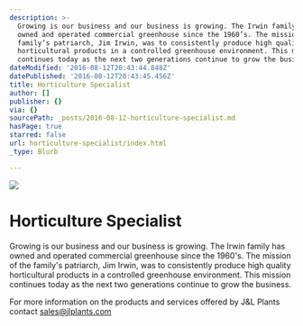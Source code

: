 ```yaml
---
description: >-
  Growing is our business and our business is growing. The Irwin family has
  owned and operated commercial greenhouse since the 1960’s. The mission of the
  family’s patriarch, Jim Irwin, was to consistently produce high quality
  horticultural products in a controlled greenhouse environment. This mission
  continues today as the next two generations continue to grow the business.
dateModified: '2016-08-12T20:43:44.848Z'
datePublished: '2016-08-12T20:43:45.456Z'
title: Horticulture Specialist
author: []
publisher: {}
via: {}
sourcePath: _posts/2016-08-12-horticulture-specialist.md
hasPage: true
starred: false
url: horticulture-specialist/index.html
_type: Blurb

---
```

![](https://the-grid-user-content.s3-us-west-2.amazonaws.com/7098bb74-a77a-4ac0-a552-540ba2f711d3.jpg)

# Horticulture Specialist

Growing is our business and our business is growing. The Irwin family has owned and operated commercial greenhouse since the 1960's. The mission of the family's patriarch, Jim Irwin, was to consistently produce high quality horticultural products in a controlled greenhouse environment. This mission continues today as the next two generations continue to grow the business.

For more information on the products and services offered by J&L Plants contact sales@jlplants.com